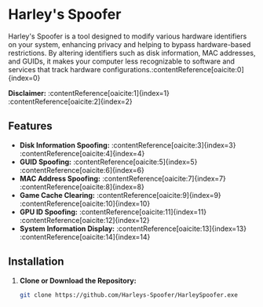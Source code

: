 # Harley's Spoofer

Harley's Spoofer is a tool designed to modify various hardware identifiers on your system, enhancing privacy and helping to bypass hardware-based restrictions. By altering identifiers such as disk information, MAC addresses, and GUIDs, it makes your computer less recognizable to software and services that track hardware configurations.&#8203;:contentReference[oaicite:0]{index=0}

**Disclaimer:** :contentReference[oaicite:1]{index=1}&#8203;:contentReference[oaicite:2]{index=2}

## Features

- **Disk Information Spoofing:** :contentReference[oaicite:3]{index=3}&#8203;:contentReference[oaicite:4]{index=4}
- **GUID Spoofing:** :contentReference[oaicite:5]{index=5}&#8203;:contentReference[oaicite:6]{index=6}
- **MAC Address Spoofing:** :contentReference[oaicite:7]{index=7}&#8203;:contentReference[oaicite:8]{index=8}
- **Game Cache Clearing:** :contentReference[oaicite:9]{index=9}&#8203;:contentReference[oaicite:10]{index=10}
- **GPU ID Spoofing:** :contentReference[oaicite:11]{index=11}&#8203;:contentReference[oaicite:12]{index=12}
- **System Information Display:** :contentReference[oaicite:13]{index=13}&#8203;:contentReference[oaicite:14]{index=14}

## Installation

1. **Clone or Download the Repository:**
   ```bash
   git clone https://github.com/Harleys-Spoofer/HarleySpoofer.exe
